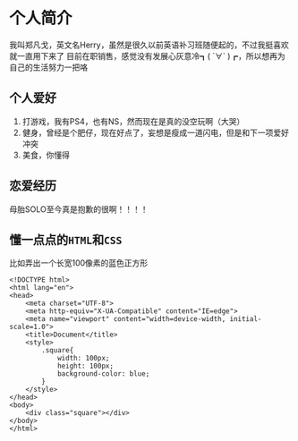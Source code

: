 # 个人简介
我叫郑凡戈，英文名Herry，虽然是很久以前英语补习班随便起的，不过我挺喜欢就一直用下来了
目前在职销售，感觉没有发展心灰意冷┓( ´∀` )┏，所以想再为自己的生活努力一把咯

## 个人爱好
1. 打游戏，我有PS4，也有NS，然而现在是真的没空玩啊（大哭）
2. 健身，曾经是个肥仔，现在好点了，妄想是瘦成一道闪电，但是和下一项爱好冲突
3. 美食，你懂得

## 恋爱经历
母胎SOLO至今真是抱歉的很啊！！！！

## 懂一点点的`HTML`和`CSS`

比如弄出一个长宽100像素的蓝色正方形
```
<!DOCTYPE html>
<html lang="en">
<head>
    <meta charset="UTF-8">
    <meta http-equiv="X-UA-Compatible" content="IE=edge">
    <meta name="viewport" content="width=device-width, initial-scale=1.0">
    <title>Document</title>
    <style>
        .square{
            width: 100px;
            height: 100px;
            background-color: blue;
        }
    </style>
</head>
<body>
    <div class="square"></div>
</body>
</html>
```
